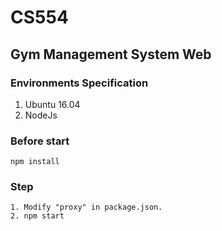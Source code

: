 # CS554
## Gym Management System Web

### Environments Specification
1. Ubuntu 16.04
2. NodeJs

### Before start
```
npm install
```

### Step
```
1. Modify "proxy" in package.json.
2. npm start
```
